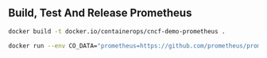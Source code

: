 ## Build, Test And Release Prometheus

```bash
docker build -t docker.io/containerops/cncf-demo-prometheus .
```


```bash
docker run --env CO_DATA="prometheus=https://github.com/prometheus/prometheus.git action=test" docker.io/containerops/cncf-demo-prometheus:latest
```
